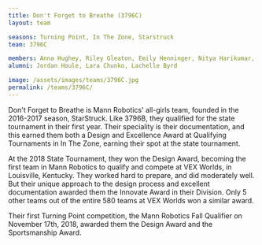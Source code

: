 ```yaml
---
title: Don't Forget to Breathe (3796C)
layout: team

seasons: Turning Point, In The Zone, Starstruck
team: 3796C

members: Anna Hughey, Riley Gleaton, Emily Henninger, Nitya Harikumar, Yani Devoe, Alisa Praserthpon, Jenascia Drew
alumni: Jordan Houle, Lara Chunko, Lachelle Byrd

image: /assets/images/teams/3796C.jpg
permalink: /teams/3796C/
---
```


Don't Forget to Breathe is Mann Robotics' all-girls team, founded in the 2016-2017 season, StarStruck. Like 3796B, they qualified for the state tournament in their first year. Their speciality is their documentation, and this earned them both a Design and Excellence Award at Qualifying Tournaments in In The Zone, earning their spot at the state tournament.

At the 2018 State Tournament, they won the Design Award, becoming the first team in Mann Robotics to qualify and compete at VEX Worlds, in Louisville, Kentucky. They worked hard to prepare, and did moderately well. But their unique approach to the design process and excellent documentation awarded them the Innovate Award in their Division. Only 5 other teams out of the entire 580 teams at VEX Worlds won a similar award.

Their first Turning Point competition, the Mann Robotics Fall Qualifier on November 17th, 2018, awarded them the Design Award and the Sportsmanship Award.

